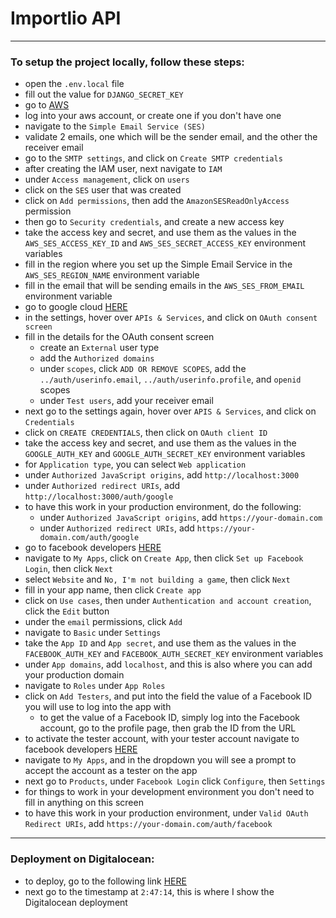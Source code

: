 # Importlio API

---

### To setup the project locally, follow these steps:

-   open the `.env.local` file
-   fill out the value for `DJANGO_SECRET_KEY`
-   go to [AWS](https://aws.amazon.com)
-   log into your aws account, or create one if you don't have one
-   navigate to the `Simple Email Service (SES)`
-   validate 2 emails, one which will be the sender email, and the other the receiver email
-   go to the `SMTP settings`, and click on `Create SMTP credentials`
-   after creating the IAM user, next navigate to `IAM`
-   under `Access management`, click on `users`
-   click on the `SES` user that was created
-   click on `Add permissions`, then add the `AmazonSESReadOnlyAccess` permission
-   then go to `Security credentials`, and create a new access key
-   take the access key and secret, and use them as the values in the `AWS_SES_ACCESS_KEY_ID` and `AWS_SES_SECRET_ACCESS_KEY` environment variables
-   fill in the region where you set up the Simple Email Service in the `AWS_SES_REGION_NAME` environment variable
-   fill in the email that will be sending emails in the `AWS_SES_FROM_EMAIL` environment variable
-   go to google cloud [HERE](https://console.cloud.google.com)
-   in the settings, hover over `APIs & Services`, and click on `OAuth consent screen`
-   fill in the details for the OAuth consent screen
    -   create an `External` user type
    -   add the `Authorized domains`
    -   under `scopes`, click `ADD OR REMOVE SCOPES`, add the `../auth/userinfo.email`, `../auth/userinfo.profile`, and `openid` scopes
    -   under `Test users`, add your receiver email
-   next go to the settings again, hover over `APIS & Services`, and click on `Credentials`
-   click on `CREATE CREDENTIALS`, then click on `OAuth client ID`
-   take the access key and secret, and use them as the values in the `GOOGLE_AUTH_KEY` and `GOOGLE_AUTH_SECRET_KEY` environment variables
-   for `Application type`, you can select `Web application`
-   under `Authorized JavaScript origins`, add `http://localhost:3000`
-   under `Authorized redirect URIs`, add `http://localhost:3000/auth/google`
-   to have this work in your production environment, do the following:
    -   under `Authorized JavaScript origins`, add `https://your-domain.com`
    -   under `Authorized redirect URIs`, add `https://your-domain.com/auth/google`
-   go to facebook developers [HERE](https://developers.facebook.com)
-   navigate to `My Apps`, click on `Create App`, then click `Set up Facebook Login`, then click `Next`
-   select `Website` and `No, I'm not building a game`, then click `Next`
-   fill in your app name, then click `Create app`
-   click on `Use cases`, then under `Authentication and account creation`, click the `Edit` button
-   under the `email` permissions, click `Add`
-   navigate to `Basic` under `Settings`
-   take the `App ID` and `App secret`, and use them as the values in the `FACEBOOK_AUTH_KEY` and `FACEBOOK_AUTH_SECRET_KEY` environment variables
-   under `App domains`, add `localhost`, and this is also where you can add your production domain
-   navigate to `Roles` under `App Roles`
-   click on `Add Testers`, and put into the field the value of a Facebook ID you will use to log into the app with
    -   to get the value of a Facebook ID, simply log into the Facebook account, go to the profile page, then grab the ID from the URL
-   to activate the tester account, with your tester account navigate to facebook developers [HERE](https://developers.facebook.com)
-   navigate to `My Apps`, and in the dropdown you will see a prompt to accept the account as a tester on the app
-   next go to `Products`, under `Facebook Login` click `Configure`, then `Settings`
-   for things to work in your development environment you don't need to fill in anything on this screen
-   to have this work in your production environment, under `Valid OAuth Redirect URIs`, add `https://your-domain.com/auth/facebook`

---

### Deployment on Digitalocean:

-   to deploy, go to the following link [HERE](https://www.youtube.com/watch?v=2pZmxh8Tf78)
-   next go to the timestamp at `2:47:14`, this is where I show the Digitalocean deployment

